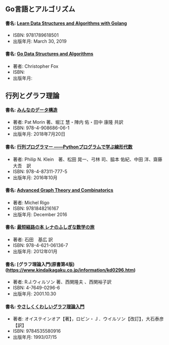 
## Go言語とアルゴリズム

#### 書名: [Learn Data Structures and Algorithms with Golang](https://www.packtpub.com/application-development/learn-data-structures-and-algorithms-golang)
* ISBN: 9781789618501
* 出版年月: March 30, 2019

#### 書名: [Go Data Structures and Algorithms](https://bookboon.com/en/go-data-structures-and-algorithms-ebook)
* 著者:  Christopher Fox
* ISBN: 
* 出版年月: 


## 行列とグラフ理論


#### 書名: [みんなのデータ構造](https://www.lambdanote.com/collections/custom-collection/products/opendatastructures-ebook)
* 著者: Pat Morin 著、堀江 慧・陣内 佑・田中 康隆 共訳
* ISBN: 978-4-908686-06-1
* 出版年月: 2018年7月20日

#### 書名: [行列プログラマー ――Pythonプログラムで学ぶ線形代数](https://www.oreilly.co.jp/books/9784873117775/)
* 著者: Philip N. Klein　著、松田 晃一、弓林 司、脇本 佑紀、中田 洋、齋藤 大吾　訳
* ISBN: 978-4-87311-777-5
* 出版年月: 2016年10月

#### 書名: [Advanced Graph Theory and Combinatorics](https://learning.oreilly.com/library/view/advanced-graph-theory/9781848216167/)
* 著者:  Michel Rigo
* ISBN: 9781848216167
* 出版年月: December 2016


#### 書名: [最短経路の本 レナのふしぎな数学の旅](https://www.maruzen-publishing.co.jp/item/b294237.html)
* 著者: 石田　基広 訳
* ISBN: 978-4-621-06136-7
* 出版年月: 2012年01月


#### 書名: [グラフ理論入門(原書第4版)(https://www.kindaikagaku.co.jp/information/kd0296.htm)
* 著者:  R.J.ウィルソン 著、西関隆夫 、西関裕子訳
* ISBN: 4-7649-0296-6
* 出版年月: 2001.10.30

#### 書名: [やさしくくわしいグラフ理論入門](https://www.nippyo.co.jp/shop/book/1274.html)
* 著者: オイステインオア【著】，ロビン・Ｊ．ウイルソン【改訂】，大石泰彦【訳】
* ISBN: 9784535580916
* 出版年月: 1993/07/15


